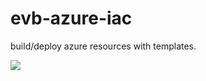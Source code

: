 # evb-azure-iac
build/deploy azure resources with templates.

<a href="https://raw.githubusercontent.com/vanberge/evb-azure-iac/master/win2016/azuredeploy.json" target="_blank">
    <img src="http://azuredeploy.net/deploybutton.png"/>
</a>

